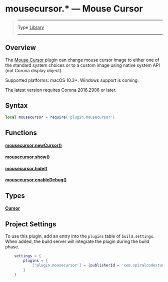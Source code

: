 # mousecursor.* &mdash; Mouse Cursor

> --------------------- ------------------------------------------------------------------------------------------
> __Type__              [Library](https://docs.coronalabs.com/api/type/library.html)
> --------------------- ------------------------------------------------------------------------------------------


## Overview

The [Mouse Cursor](https://marketplace.coronalabs.com/plugin/mousecursor) plugin can change mouse cursor image to either one of the standard system choices or to a custom image using native system API (not Corona display object).

Supported platforms: macOS 10.3+. Windows support is coming.

The latest version requires Corona 2016.2906 or later.

## Syntax
```lua
local mousecursor = require('plugin.mousecursor')  
```
## Functions

#### [mousecursor.newCursor()](/plugin/mousecursor/newCursor)

#### [mousecursor.show()](/plugin/mousecursor/show)

#### [mousecursor.hide()](/plugin/mousecursor/hide)

#### [mousecursor.enableDebug()](/plugin/mousecursor/enableDebug)

## Types

#### [Cursor](/plugin/mousecursor/type/Cursor/)

## Project Settings

To use this plugin, add an entry into the `plugins` table of `build.settings`. When added, the build server will integrate the plugin during the build phase.

```lua
	settings = {
		plugins = {
			['plugin.mousecursor'] = {publisherId = 'com.spiralcodestudio'}
		}
	}
```

